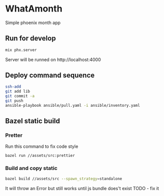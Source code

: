 # WhatAmonth

Simple phoenix month app

## Run for develop

```bash
mix phx.server
```

Server will be runned on http://localhost:4000

## Deploy command sequence

```bash
ssh-add
git add lib
git commit -a
git push
ansible-playbook ansible/pull.yaml -i ansible/inventory.yaml
```

## Bazel static build

### Pretter

Run this command to fix code style

```bash
bazel run //assets/src:prettier
```

### Build and copy static

```bash
bazel build //assets/src --spawn_strategy=standalone
```

It will throw an Error but still works until js bundle does't exist
TODO - fix it
